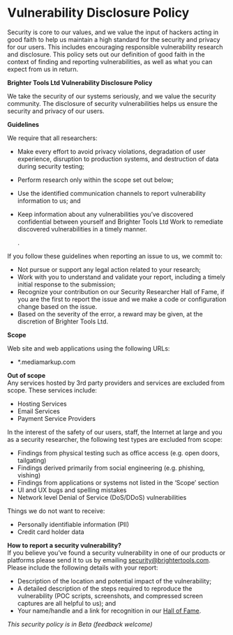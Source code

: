 # Vulnerability Disclosure Policy

Security is core to our values, and we value the input of hackers acting in good faith to help us maintain a high standard for the security and privacy for our users. This includes encouraging responsible vulnerability research and disclosure. This policy sets out our definition of good faith in the context of finding and reporting vulnerabilities, as well as what you can expect from us in return.

**Brighter Tools Ltd Vulnerability Disclosure Policy**

We take the security of our systems seriously, and we value the security community. The disclosure of security vulnerabilities helps us ensure the security and privacy of our users.

**Guidelines**

We require that all researchers:

* Make every effort to avoid privacy violations, degradation of user experience, disruption to production systems, and destruction of data during security testing;
* Perform research only within the scope set out below;
* Use the identified communication channels to report vulnerability information to us; and
* Keep information about any vulnerabilities you’ve discovered confidential between yourself and Brighter Tools Ltd Work to remediate discovered vulnerabilities in a timely manner.

  .

If you follow these guidelines when reporting an issue to us, we commit to:

* Not pursue or support any legal action related to your research;
* Work with you to understand and validate your report, including a timely initial response to the submission;
* Recognize your contribution on our Security Researcher Hall of Fame, if you are the first to report the issue and we make a code or configuration change based on the issue.
* Based on the severity of the error, a reward may be given, at the discretion of Brighter Tools Ltd.

**Scope**

Web site and web applications using the following URLs:

* \*.mediamarkup.com

**Out of scope**  
Any services hosted by 3rd party providers and services are excluded from scope. These services include:

* Hosting Services
* Email Services
* Payment Service Providers

In the interest of the safety of our users, staff, the Internet at large and you as a security researcher, the following test types are excluded from scope:

* Findings from physical testing such as office access \(e.g. open doors, tailgating\)
* Findings derived primarily from social engineering \(e.g. phishing, vishing\)
* Findings from applications or systems not listed in the ‘Scope’ section
* UI and UX bugs and spelling mistakes
* Network level Denial of Service \(DoS/DDoS\) vulnerabilities

Things we do not want to receive:

* Personally identifiable information \(PII\)
* Credit card holder data

**How to report a security vulnerability?**  
If you believe you’ve found a security vulnerability in one of our products or platforms please send it to us by emailing security@brightertools.com. Please include the following details with your report:

* Description of the location and potential impact of the vulnerability;
* A detailed description of the steps required to reproduce the vulnerability \(POC scripts, screenshots, and compressed screen captures are all helpful to us\); and
* Your name/handle and a link for recognition in our [Hall of Fame](hall-of-fame.md).

_This security policy is in Beta \(feedback welcome\)_

